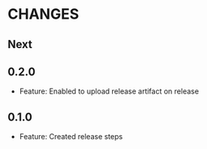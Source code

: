 # CHANGES

## Next

## 0.2.0

- Feature: Enabled to upload release artifact on release

## 0.1.0

- Feature: Created release steps
